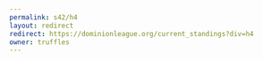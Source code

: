 ```yaml
---
permalink: s42/h4
layout: redirect
redirect: https://dominionleague.org/current_standings?div=h4
owner: truffles
---
```

